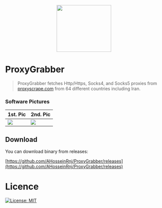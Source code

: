 <p align="center">
  <img height="150" width="175" src="https://image.prntscr.com/image/QjRhhk6VT0_YoCuASHLp2Q.png"/>
</p>

# ProxyGrabber
> ProxyGrabber fetches Http/Https, Socks4, and Socks5 proxies from [proxyscrape.com](https://proxyscrape.com/home) from 64 different countries including Iran.

### Software Pictures
| 1st. Pic | 2nd. Pic |
| --- | ---  |
|![](https://image.prntscr.com/image/TtCZaWspQJCpkRiOgVW6yw.png) | ![](https://image.prntscr.com/image/QFq-LPn5QRi91QNUrl-b-g.png)  |

## Download
You can download binary from releases:

[https://github.com/AHosseinRnj/ProxyGrabber/releases](https://github.com/AHosseinRnj/ProxyGrabber/releases)

# Licence
[![License: MIT](https://img.shields.io/badge/License-MIT-green.svg)](https://opensource.org/licenses/MIT)
